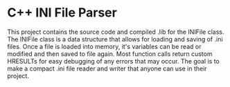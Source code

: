 # C++ INI File Parser
This project contains the source code and compiled .lib for the INIFile class. 
The INIFile class is a data structure that allows for loading and saving of .ini files. 
Once a file is loaded into memory, it's variables can be read or modified and then saved to file again.
Most function calls return custom HRESULTs for easy debugging of any errors that may occur.
The goal is to make a compact .ini file reader and writer that anyone can use in their project.
